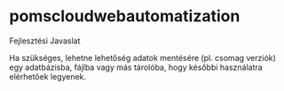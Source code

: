 # pomscloudwebautomatization
Fejlesztési Javaslat

Ha szükséges, lehetne lehetőség adatok mentésére (pl. csomag verziók) egy adatbázisba, fájlba vagy más tárolóba, hogy későbbi használatra elérhetőek legyenek.
